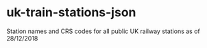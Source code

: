 # uk-train-stations-json
Station names and CRS codes for all public UK railway stations as of 28/12/2018
